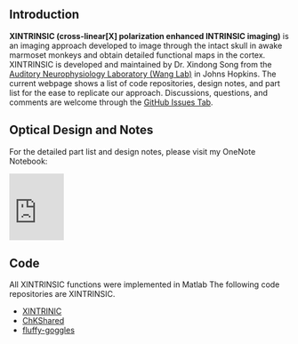 ## Introduction 
**XINTRINSIC (cross-linear[X] polarization enhanced INTRINSIC imaging)** is an imaging approach developed to image through the intact skull in awake marmoset monkeys and obtain detailed functional maps in the cortex. XINTRINSIC is developed and maintained by Dr. Xindong Song from the [Auditory Neurophysiology Laboratory (Wang Lab)](https://wanglab.johnshopkins.edu/lab/WangLabWebsite/index.html) in Johns Hopkins. The current webpage shows a list of code repositories, design notes, and part list for the ease to replicate our approach. Discussions, questions, and comments are welcome through the [GitHub Issues Tab](https://github.com/x-song-x/XINTRINSIC/issues).

## Optical Design and Notes
For the detailed part list and design notes, please visit my OneNote Notebook:
<iframe src="https://onedrive.live.com/embed?cid=0B62C29AB2D2652F&resid=B62C29AB2D2652F%21278772&authkey=ADcZ35g6KBcWFqI" width="98" height="120" frameborder="0" scrolling="no"></iframe>

## Code
All XINTRINSIC functions were implemented in Matlab
The following code repositories are XINTRINSIC.
- [XINTRINIC](https://github.com/x-song-x/XINTRINSIC)
- [ChKShared](https://github.com/x-song-x/ChKshared)
- [fluffy-goggles](https://github.com/x-song-x/fluffy-goggles)
